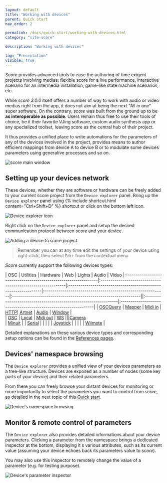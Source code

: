 ```yaml
---
layout: default
title: "Working with devices"
parent: Quick start
nav_order: 2

permalink: /docs/quick-start/working-with-devices.html
category: "site-score"

description: "Working with devices"

tag: "Presentation"
visible: true
---
```


*Score* provides advanced tools to ease the authoring of time exigent projects involving medias: flexible score for a live performance, interactive scenario for an intermedia installation, game-like state machine scenarios, etc. 

While *score 3.0.0* itself offers a number of way to work with audio or video medias right from the app, it does not aim at being the next "All in one" super software. On the contrary, *score* was built from the ground up to be **as interoperable as possible**. Users remain thus free to use their tools of choice, be it their favorite VJing software, custom audio synthesis app or any specialized toolset, leaving score as the central hub of their project. 

It thus provides a unified place to write automations for the parameters of any of the devices involved in the project, provides means to author efficient mappings from device A to device B or to modulate some devices parameters using generative processes and so on.

![score main window](/score-docs/assets/images/quick-start/working-with-devices/ecosystem.png "score main window")

## Setting up your devices network

These devices, whether they are software or hardware can be freely added to your current score project from the `Device explorer` panel. Bring up the `Device explorer` panel using {% include shortcut.html content="Ctrl+Shift+D" %} shortcut or click on the bottom left icon.

![Device explorer icon](/score-docs/assets/images/quick-start/working-with-devices/de-button.png "Device explorer icon")

Right click on the `Device explorer` panel and setup the desired communication protocol between *score* and your device.

![Adding a device to *score* project](/score-docs/assets/images/quick-start/working-with-devices/add-device.gif "Adding a device to *score* project")

> Remember you can at any time edit the settings of your device using right-click, then select `Edit` from the contextual menu

*Score* currently support the following devices types:

| OSC                                                             | Utilities                                                   | Hardware                                                        | Web                                                               | Lights                                                          | Audio                                                   | Video
|:----------------------------------------------------------------|:------------------------------------------------------------|:----------------------------------------------------------------|:------------------------------------------------------------|:----------------------------------------------------------------||:----------------------------------------------------------------|:----------------------------------------------------------------|
| [OSCQuery](/docs/reference-manual/references/devices-types/oscquery-device.html) | [Mapper](/docs/reference-manual/references/devices-types/mapper-device.html) | [Midi in](/docs/reference-manual/references/devices-types/midiin-device.html)    | [HTTP](/docs/reference-manual/references/devices-types/http-device.html)| [Artnet](/docs/reference-manual/references/devices-types/artnet-device.html)     | [Audio](/docs/reference-manual/references/devices-types/audio-device.html)   | [Window](/docs/reference-manual/references/devices-types/window-device.html)     |   
| [OSC](/docs/reference-manual/references/devices-types/osc-device.html)           | [Local](/docs/reference-manual/references/devices-types/local-device.html)   | [Midi out](/docs/reference-manual/references/devices-types/midiout-device.html)  | [WS](/docs/reference-manual/references/devices-types/ws-device.html)               |||[Camera](/docs/reference-manual/references/devices-types/camera-device.html)   
| [Minuit](/docs/reference-manual/references/devices-types/minuit-device.html)     |                                                             | [Serial](/docs/reference-manual/references/devices-types/serial-device.html)     |                                                                   |
|                                                                 |                                                             | [Joystick](/docs/reference-manual/references/devices-types/joystick-device.html) |                                                                   |
|                                                                 |                                                             | [Wiimote](/docs/reference-manual/references/devices-types/wiimote-device.html)   |


Detailed explanations on these various device types and corresponding setup options can be found in the [References pages](/docs/reference-manual/references/devices-types).

## Devices' namespace browsing

The `Device explorer` provides a unified view of your devices parameters as a tree-like structure. Devices are exposed as a number of nodes (some key parts of your device) and their related parameters.

From there you can freely browse your distant devices for monitoring or more importantly to select the parameters you want to control from *score*, as detailed in the next topic of this [Quick start](/docs/quick-start/scenario-authoring.html "Scenario authoring").

![Device's namespace browsing](/score-docs/assets/images/quick-start/working-with-devices/de-browsing.gif "Device's namespace browsing")

## Monitor & remote control of parameters

The `Device explorer` also provides detailed informations about your device parameters. Clicking a parameter from the namespace brings a dedicated inspector at the bottom, displaying it s various attributes, such as its current value (assuming your device echoes back its parameters value to *score*).

You may also use this inspector to remotely change the value of a parameter (e.g. for testing purpose).

![Device's parameter inspector](/score-docs/assets/images/quick-start/working-with-devices/bi-directionnal.gif "Device's parameter inspector")